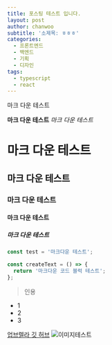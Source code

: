 ```yaml
---
title: 포스팅 테스트 입니다.
layout: post
author: chanwoo
subtitle: '소제목: ㅎㅎㅎ'
categories:
  - 프론트엔드
  - 백엔드
  - 기획
  - 디자인
tags:
  - typescript
  - react
---
```


마크 다운 테스트

**마크 다운 테스트**
_마크 다운 테스트_

# 마크 다운 테스트

## 마크 다운 테스트

### 마크 다운 테스트

#### 마크 다운 테스트

##### 마크 다운 테스트

```typescript
const test = '마크다운 테스트';

const createText = () => {
  return '마크다운 코드 블럭 테스트';
};
```

> 인용

- 1
- 2
- 3

[업브렐라 깃 허브](https://github.com/UPbrella)
![이미지테스트](https://github.com/jeffreytse/jekyll-theme-yat/assets/76439533/36159c32-f4f3-4308-8272-a9a3e9b891ca)
